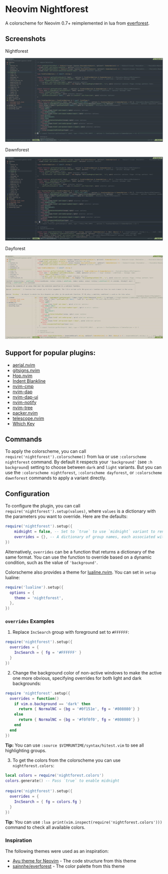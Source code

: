 # Neovim Nightforest

A colorscheme for Neovim 0.7+ reimplemented in lua from [everforest](https://github.com/sainnhe/everforest).

## Screenshots

Nightforest

![nightforest](screenshots/nightforest.jpg)

Dawnforest

![dawnforest](screenshots/dawnforest.jpg)

Dayforest

![dayforest](screenshots/dayforest.jpg)

## Support for popular plugins:

  - [aerial.nvim](https://github.com/stevearc/aerial.nvim)
  - [gitsigns.nvim](https://github.com/lewis6991/gitsigns.nvim)
  - [Hop.nvim](https://github.com/phaazon/hop.nvim)
  - [Indent Blankline](https://github.com/lukas-reineke/indent-blankline.nvim/tree/lua)
  - [nvim-cmp](https://github.com/hrsh7th/nvim-cmp)
  - [nvim-dap](https://github.com/mfussenegger/nvim-dap)
  - [nvim-dap-ui](https://github.com/rcarriga/nvim-dap-ui)
  - [nvim-notify](https://github.com/rcarriga/nvim-notify)
  - [nvim-tree](https://github.com/kyazdani42/nvim-tree.lua)
  - [packer.nvim](https://github.com/wbthomason/packer.nvim)
  - [telescope.nvim](https://github.com/nvim-telescope/telescope.nvim)
  - [Which Key](https://github.com/folke/which-key.nvim)

## Commands

To apply the colorscheme, you can call `require('nightforest').colorscheme()` from lua or use `:colorscheme nightforest` command. By default it respects your `'background'` (see `:h background`) setting to choose between `dark` and `light` variants. But you can use the `:colorscheme nightforest`, `:colorscheme dayforest`, or `:colorscheme dawnforest` commands to apply a variant directly.

## Configuration

To configure the plugin, you can call `require('nightforest').setup(values)`, where `values` is a dictionary with the parameters you want to override. Here are the defaults:

```lua
require('nightforest').setup({
    midnight = false, -- Set to `true` to use `midnight` variant to render a deep dark background.
    overrides = {}, -- A dictionary of group names, each associated with a dictionary of parameters (`bg`, `fg`, `sp` and `style`) and colors in hex.
})
```

Alternatively, `overrides` can be a function that returns a dictionary of the same format. You can use the function to override based on a dynamic condition, such as the value of `'background'`.

Colorscheme also provides a theme for [lualine.nvim](https://github.com/nvim-lualine/lualine.nvim). You can set in `setup` lualine:

```lua
require('lualine').setup({
  options = {
    theme = 'nightforest',
  },
})
```

### `overrides` Examples

1. Replace `IncSearch` group with foreground set to `#FFFFFF`:

```lua
require('nightforest').setup({
  overrides = {
    IncSearch = { fg = '#FFFFFF' }
  }
})
```

2. Change the background color of non-active windows to make the active one more obvious, specifying overrides for both light and dark backgrounds:

```lua
require 'nightforest'.setup({
  overrides = function()
    if vim.o.background == 'dark' then
      return { NormalNC = {bg = '#0f151e', fg = '#808080'} }
    else
      return { NormalNC = {bg = '#f0f0f0', fg = '#808080'} }
    end
  end
})

```

**Tip:** You can use `:source $VIMRUNTIME/syntax/hitest.vim` to see all highlighting groups.

3. To get the colors from the colorscheme you can use `nightforest.colors`:

```lua
local colors = require('nightforest.colors')
colors.generate() -- Pass `true` to enable midnight

require('nightforest').setup({
  overrides = {
    IncSearch = { fg = colors.fg }
  }
})
```

**Tip:** You can use `:lua print(vim.inspect(require('nightforest.colors')))` command to check all available colors.

### Inspiration

The following themes were used as an inspiration:

- [Ayu theme for Neovim](https://github.com/Shatur/neovim-ayu) - The code structure from this theme
- [sainnhe/everforest](https://github.com/sainnhe/everforest) - The color palette from this theme
